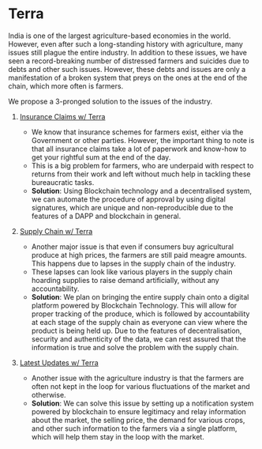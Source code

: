 # Terra

India is one of the largest agriculture-based economies in the world. However, even after such a long-standing history with agriculture, many issues still plague the entire industry.
In addition to these issues, we have seen a record-breaking number of distressed farmers and suicides due to debts and other such issues. However, these debts and issues are only a manifestation of a broken system that preys on the ones at the end of the chain, which more often is farmers.

We propose a 3-pronged solution to the issues of the industry.

1. <u>Insurance Claims w/ Terra</u>

    - We know that insurance schemes for farmers exist, either via the Government or other parties. However, the important thing to note is that all insurance claims take a lot of paperwork and know-how to get your rightful sum at the end of the day.
    - This is a big problem for farmers, who are underpaid with respect to returns from their work and left without much help in tackling these bureaucratic tasks.
    - **Solution**: Using Blockchain technology and a decentralised system, we can automate the procedure of approval by using digital signatures, which are unique and non-reproducible due to the features of a DAPP and blockchain in general.

2. <u>Supply Chain w/ Terra</u>

    - Another major issue is that even if consumers buy agricultural produce at high prices, the farmers are still paid meagre amounts. This happens due to lapses in the supply chain of the industry.
    - These lapses can look like various players in the supply chain hoarding supplies to raise demand artificially, without any accountability.
    - **Solution**: We plan on bringing the entire supply chain onto a digital platform powered by Blockchain Technology. This will allow for proper tracking of the produce, which is followed by accountability at each stage of the supply chain as everyone can view where the product is being held up. Due to the features of decentralisation, security and authenticity of the data, we can rest assured that the information is true and solve the problem with the supply chain.

3. <u>Latest Updates w/ Terra</u>
    - Another issue with the agriculture industry is that the farmers are often not kept in the loop for various fluctuations of the market and otherwise.
    - **Solution**: We can solve this issue by setting up a notification system powered by blockchain to ensure legitimacy and relay information about the market, the selling price, the demand for various crops, and other such information to the farmers via a single platform, which will help them stay in the loop with the market.

